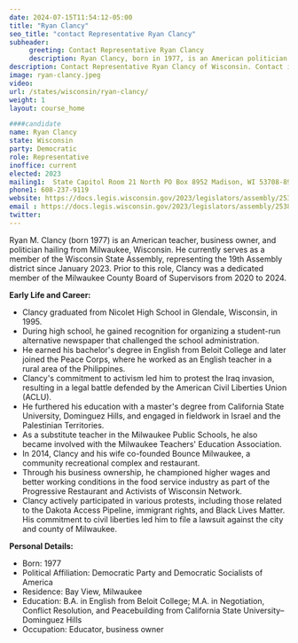 ```yaml
---
date: 2024-07-15T11:54:12-05:00
title: "Ryan Clancy"
seo_title: "contact Representative Ryan Clancy"
subheader:
     greeting: Contact Representative Ryan Clancy
     description: Ryan Clancy, born in 1977, is an American politician affiliated with the Democratic Party. He assumed office on January 3, 2023, as a member of the Wisconsin State Assembly, representing District 19.
description: Contact Representative Ryan Clancy of Wisconsin. Contact information for Ryan Clancy includes email address, phone number, and mailing address.
image: ryan-clancy.jpeg
video:
url: /states/wisconsin/ryan-clancy/
weight: 1
layout: course_home

####candidate
name: Ryan Clancy
state: Wisconsin
party: Democratic
role: Representative
inoffice: current
elected: 2023
mailing1:  State Capitol Room 21 North PO Box 8952 Madison, WI 53708-8952
phone1: 608-237-9119
website: https://docs.legis.wisconsin.gov/2023/legislators/assembly/2538/
email : https://docs.legis.wisconsin.gov/2023/legislators/assembly/2538/
twitter: 
---
```

Ryan M. Clancy (born 1977) is an American teacher, business owner, and politician hailing from Milwaukee, Wisconsin. He currently serves as a member of the Wisconsin State Assembly, representing the 19th Assembly district since January 2023. Prior to this role, Clancy was a dedicated member of the Milwaukee County Board of Supervisors from 2020 to 2024.

**Early Life and Career:**
- Clancy graduated from Nicolet High School in Glendale, Wisconsin, in 1995.
- During high school, he gained recognition for organizing a student-run alternative newspaper that challenged the school administration.
- He earned his bachelor's degree in English from Beloit College and later joined the Peace Corps, where he worked as an English teacher in a rural area of the Philippines.
- Clancy's commitment to activism led him to protest the Iraq invasion, resulting in a legal battle defended by the American Civil Liberties Union (ACLU).
- He furthered his education with a master's degree from California State University, Dominguez Hills, and engaged in fieldwork in Israel and the Palestinian Territories.
- As a substitute teacher in the Milwaukee Public Schools, he also became involved with the Milwaukee Teachers' Education Association.
- In 2014, Clancy and his wife co-founded Bounce Milwaukee, a community recreational complex and restaurant.
- Through his business ownership, he championed higher wages and better working conditions in the food service industry as part of the Progressive Restaurant and Activists of Wisconsin Network.
- Clancy actively participated in various protests, including those related to the Dakota Access Pipeline, immigrant rights, and Black Lives Matter. His commitment to civil liberties led him to file a lawsuit against the city and county of Milwaukee.

**Personal Details:**
- Born: 1977
- Political Affiliation: Democratic Party and Democratic Socialists of America
- Residence: Bay View, Milwaukee
- Education: B.A. in English from Beloit College; M.A. in Negotiation, Conflict Resolution, and Peacebuilding from California State University–Dominguez Hills
- Occupation: Educator, business owner
